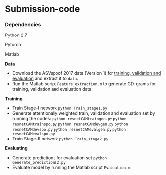 # Submission-code

### Dependencies
Python 2.7

Pytorch

Matlab



**Data**
  - Download the ASVspoof 2017 data (Version 1) for [training, validation and evaluation](https://datashare.is.ed.ac.uk/handle/10283/2778) and extract it to `data`.
  - Run the Matlab script `Feature_extraction.m` to generate GD-grams for training, validation and evaluation data.


**Training**
  - Train Stage-I network `python Train_stage1.py`
  - Generate attentionally weighted train, validation and evaluation set by running the codes: `python resnetCAMtraingen.py`
  `python resnetCAMtrainspo.py` `python resnetCAMdevgen.py` `python resnetCAMdevspo.py` `python resnetCAMevalgen.py` `python resnetCAMevalspo.py`
  - Train Stage-II network `python Train_stage2.py`





**Evaluating**
- Generate predictions for evaluation set `python Generate_predictions2.py`
- Evaluate model by running the Matlab script `Evaluation.m`

